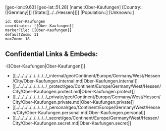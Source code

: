 ﻿---
location: [51.28,9.63]
mapzoom: [7,12] 
mapmarker: city 
type: City
tags:
- geo/City


SpocWebEntityId: 33012
isDeleted: false
confidential: public

---
[geo-lon::9.63]
[geo-lat::51.28]
[name::Ober-Kaufungen]
[Country::[[Germany]]]
[State:[[../../Hessen]]]]
[Population::]
[Unknown::]


```leaflet
id: Ober-Kaufungen
coordinates: [[Ober-Kaufungen]]
markerFile: [[Ober-Kaufungen]]
defaultZoom: 11 
maxZoom: 18
```


## Confidential Links & Embeds: 
-[[Ober-Kaufungen|Ober-Kaufungen]]] 
- [[../../../../../../../../_internal/geo/Continent/Europe/Germany/West/Hessen/City/Ober-Kaufungen.internal.md|Ober-Kaufungen.internal]] 
- [[../../../../../../../../_protect/geo/Continent/Europe/Germany/West/Hessen/City/Ober-Kaufungen.protect.md|Ober-Kaufungen.protect]] 
- [[../../../../../../../../_private/geo/Continent/Europe/Germany/West/Hessen/City/Ober-Kaufungen.private.md|Ober-Kaufungen.private]] 
- [[../../../../../../../../_personal/geo/Continent/Europe/Germany/West/Hessen/City/Ober-Kaufungen.personal.md|Ober-Kaufungen.personal]] 
- [[../../../../../../../../_secret/geo/Continent/Europe/Germany/West/Hessen/City/Ober-Kaufungen.secret.md|Ober-Kaufungen.secret]] 

